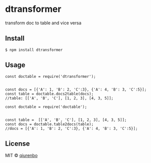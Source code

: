 # dtransformer
transform doc to table and vice versa
## Install
```
$ npm install dtransformer
```

## Usage
```
const doctable = require('dtransformer');


const docs = [{'A': 1, 'B': 2, 'C':3}, {'A': 4, 'B': 3, 'C':5}];
const table = doctable.docs2table(docs);
//table: [['A', 'B', 'C'], [1, 2, 3], [4, 3, 5]];
```

```
const doctable = require('doctable');


const table =  [['A', 'B', 'C'], [1, 2, 3], [4, 3, 5]];
const docs = doctable.table2docs(table);
//docs = [{'A': 1, 'B': 2, 'C':3}, {'A': 4, 'B': 3, 'C':5}];
```

## License
MIT © [qiurenbo](https://www.imwhite.com.cn/)